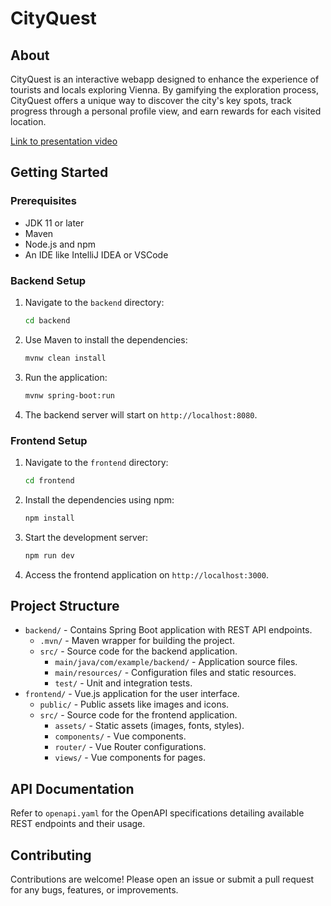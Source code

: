 # CityQuest

## About
CityQuest is an interactive webapp designed to enhance the experience of tourists and locals exploring Vienna. By gamifying the exploration process, CityQuest offers a unique way to discover the city's key spots, track progress through a personal profile view, and earn rewards for each visited location.

[Link to presentation video](https://youtu.be/0T6bxg-LPH8?si=10IFDiNvUAaTTwXb)

## Getting Started

### Prerequisites
- JDK 11 or later
- Maven
- Node.js and npm
- An IDE like IntelliJ IDEA or VSCode

### Backend Setup
1. Navigate to the `backend` directory:
    ```bash
    cd backend
    ```
2. Use Maven to install the dependencies:
    ```bash
    mvnw clean install
    ```
3. Run the application:
    ```bash
    mvnw spring-boot:run
    ```
4. The backend server will start on `http://localhost:8080`.

### Frontend Setup
1. Navigate to the `frontend` directory:
    ```bash
    cd frontend
    ```
2. Install the dependencies using npm:
    ```bash
    npm install
    ```
3. Start the development server:
    ```bash
    npm run dev
    ```
4. Access the frontend application on `http://localhost:3000`.

## Project Structure
- `backend/` - Contains Spring Boot application with REST API endpoints.
  - `.mvn/` - Maven wrapper for building the project.
  - `src/` - Source code for the backend application.
    - `main/java/com/example/backend/` - Application source files.
    - `main/resources/` - Configuration files and static resources.
    - `test/` - Unit and integration tests.
- `frontend/` - Vue.js application for the user interface.
  - `public/` - Public assets like images and icons.
  - `src/` - Source code for the frontend application.
    - `assets/` - Static assets (images, fonts, styles).
    - `components/` - Vue components.
    - `router/` - Vue Router configurations.
    - `views/` - Vue components for pages.

## API Documentation
Refer to `openapi.yaml` for the OpenAPI specifications detailing available REST endpoints and their usage.

## Contributing
Contributions are welcome! Please open an issue or submit a pull request for any bugs, features, or improvements.
